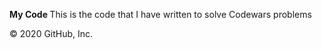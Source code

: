 <b> My Code </b>
This is the code that I have written to solve Codewars problems

© 2020 GitHub, Inc.

